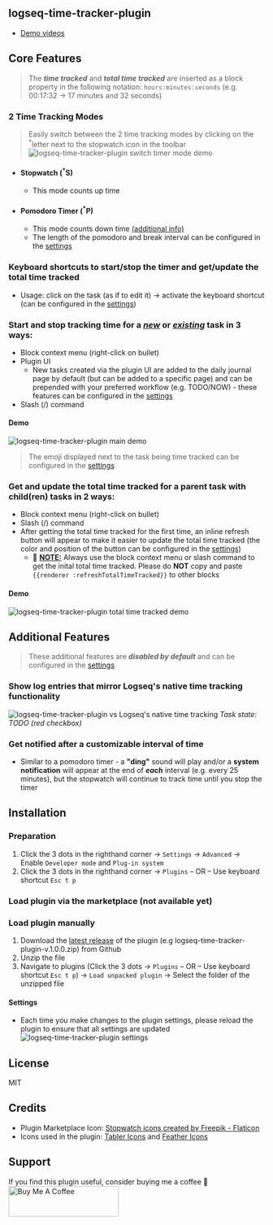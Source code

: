 ## logseq-time-tracker-plugin
- [Demo videos](https://loom.com/share/folder/9644cc808d254e17826e1aeb4fba394c)

## Core Features
> The **_time tracked_** and **_total time tracked_** are inserted as a block property in the following notation: `hours:minutes:seconds` (e.g. 00:17:32 → 17 minutes and 32 seconds)

### 2 Time Tracking Modes
> Easily switch between the 2 time tracking modes by clicking on the <sup>*</sup>letter next to the stopwatch icon in the toolbar  
![logseq-time-tracker-plugin switch timer mode demo](screenshots/logseq_time_tracker_switch_timer_mode_demo.gif)
- #### Stopwatch (<sup>*</sup>S)
    - This mode counts up time
- #### Pomodoro Timer (<sup>*</sup>P)
    - This mode counts down time [(additional info)](https://en.wikipedia.org/wiki/Pomodoro_Technique)
    - The length of the pomodoro and break interval can be configured in the [settings](#settings)

### Keyboard shortcuts to start/stop the timer and get/update the total time tracked
- Usage: click on the task (as if to edit it) → activate the keyboard shortcut (can be configured in the [settings](#settings))

### Start and stop tracking time for a <u>_new_</u> or <u>_existing_</u> task in 3 ways:
- Block context menu (right-click on bullet)
- Plugin UI
    - New tasks created via the plugin UI are added to the daily journal page by default (but can be added to a specific page) and can be prepended with your preferred workflow (e.g. TODO/NOW) - these features can be configured in the [settings](#settings)
- Slash (/) command  
#### Demo
![logseq-time-tracker-plugin main demo](screenshots/logseq_time_tracker_main_demo.gif)
> The emoji displayed next to the task being time tracked can be configured in the [settings](#settings)

### Get and update the total time tracked for a parent task with child(ren) tasks in 2 ways:
- Block context menu (right-click on bullet)
- Slash (/) command  
- After getting the total time tracked for the first time, an inline refresh button will appear to make it easier to update the total time tracked (the color and position of the button can be configured in the [settings](#settings))
    - 🚨 <u>**NOTE:**</u> Always use the block context menu or slash command to get the inital total time tracked. Please do **NOT** copy and paste `{{renderer :refreshTotalTimeTracked}}` to other blocks

#### Demo
![logseq-time-tracker-plugin total time tracked demo](screenshots/logseq_time_tracker_totalTimeTracked_demo.gif)

## Additional Features
> These additional features are **_disabled by default_** and can be configured in the [settings](#settings)

### Show log entries that mirror Logseq's native time tracking functionality
![logseq-time-tracker-plugin vs Logseq's native time tracking](screenshots/plugin_vs_native_timetracking.png) _Task state: TODO (red checkbox)_

### Get notified after a customizable interval of time
- Similar to a pomodoro timer - a **"ding"** sound will play and/or a **system notification** will appear at the end of _**each**_ interval (e.g. every 25 minutes), but the stopwatch will continue to track time until you stop the timer

## Installation
### Preparation
1. Click the 3 dots in the righthand corner → `Settings` → `Advanced` → Enable `Developer mode` and `Plug-in system`
2. Click the 3 dots in the righthand corner → `Plugins` – OR – Use keyboard shortcut `Esc t p`

### Load plugin via the marketplace (not available yet)

### Load plugin manually
1. Download the [latest release](https://github.com/vyleung/logseq-time-tracker-plugin/releases) of the plugin (e.g logseq-time-tracker-plugin-v.1.0.0.zip) from Github
2. Unzip the file
3. Navigate to plugins (Click the 3 dots → `Plugins` – OR – Use keyboard shortcut `Esc t p`) → `Load unpacked plugin` → Select the folder of the unzipped file

#### Settings
- Each time you make changes to the plugin settings, please reload the plugin to ensure that all settings are updated  
![logseq-time-tracker-plugin settings](screenshots/logseq_time_tracker_settings.png)

## License
MIT

##  Credits
- Plugin Marketplace Icon: <a href="https://www.flaticon.com/free-icons/stopwatch" title="stopwatch icons">Stopwatch icons created by Freepik - Flaticon</a>
- Icons used in the plugin: [Tabler Icons](https://tablericons.com/) and [Feather Icons](https://feathericons.com/)

## Support
If you find this plugin useful, consider buying me a coffee 🙂  
<a href="https://www.buymeacoffee.com/vyleung" target="_blank"><img src="https://cdn.buymeacoffee.com/buttons/v2/default-yellow.png" alt="Buy Me A Coffee" style="height: 60px !important;width: 217px !important;"></a>